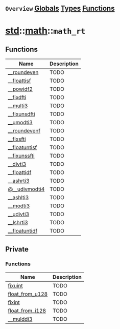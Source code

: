 ## `Overview` [Globals](./globals.md) [Types](./types.md) [Functions](./functions.md)
# [std](./../../std.md)::[math](./../math.md)::`math_rt`
## Functions
|Name|Description|
|----|-----------|
|[__roundeven](#todo)|TODO|
|[__floattisf](#todo)|TODO|
|[__powidf2](#todo)|TODO|
|[__fixdfti](#todo)|TODO|
|[__multi3](#todo)|TODO|
|[__fixunsdfti](#todo)|TODO|
|[__umodti3](#todo)|TODO|
|[__roundevenf](#todo)|TODO|
|[__fixsfti](#todo)|TODO|
|[__floatuntisf](#todo)|TODO|
|[__fixunssfti](#todo)|TODO|
|[__divti3](#todo)|TODO|
|[__floattidf](#todo)|TODO|
|[__ashrti3](#todo)|TODO|
|[@__udivmodti4](#todo)|TODO|
|[__ashlti3](#todo)|TODO|
|[__modti3](#todo)|TODO|
|[__udivti3](#todo)|TODO|
|[__lshrti3](#todo)|TODO|
|[__floatuntidf](#todo)|TODO|
## Private
### Functions
|Name|Description|
|----|-----------|
|[fixuint](#todo)|TODO|
|[float_from_u128](#todo)|TODO|
|[fixint](#todo)|TODO|
|[float_from_i128](#todo)|TODO|
|[__mulddi3](#todo)|TODO|

